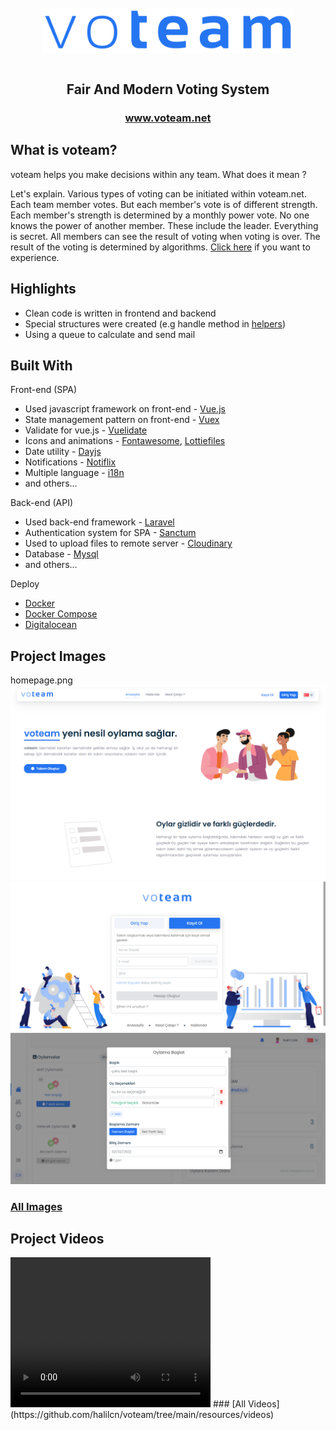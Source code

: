 <br />

<div align="center">
<img src="./resources/images/voteam.png" align="center" width="400" alt="Project icon">
</div>
<br />

<p align="center"> 
<h2 align="center">
 Fair And Modern Voting System
</h2> 
</p>

<p align="center">
  <h3 align="center">
    <a href="http://voteam.net">www.voteam.net</a>
  </h3>
</p>



## What is voteam?
voteam helps you make decisions within any team. What does it mean ?

Let's explain. Various types of voting can be initiated within voteam.net.
Each team member votes. But each member's vote is of different strength.
Each member's strength is determined by a monthly power vote.
No one knows the power of another member. These include the leader.
Everything is secret. All members can see the result of voting when voting is over.
The result of the voting is determined by algorithms.
[Click here](http://voteam.net/) if you want to experience.

## Highlights
- Clean code is written in frontend and backend
- Special structures were created (e.g handle method in [helpers](https://github.com/halilcn/voteam/blob/main/frontend/src/helpers.js))
- Using a queue to calculate and send mail


## Built With
Front-end (SPA)
- Used javascript framework on front-end - [Vue.js](https://vuejs.org/)
- State management pattern on front-end - [Vuex](https://vuex.vuejs.org/)
- Validate for vue.js - [Vuelidate](https://vuelidate.js.org/)
- Icons and animations - [Fontawesome](https://fontawesome.com/), [Lottiefiles](https://lottiefiles.com/)
- Date utility  - [Dayjs](https://day.js.org/)
- Notifications - [Notiflix](https://notiflix.github.io/)
- Multiple language - [i18n](https://kazupon.github.io/vue-i18n/)
- and others...

Back-end (API)
- Used back-end framework - [Laravel](https://laravel.com/)
- Authentication system for SPA - [Sanctum](https://laravel.com/docs/8.x/sanctum)
- Used to upload files to remote server - [Cloudinary](https://cloudinary.com/)
- Database - [Mysql](https://www.mysql.com/)
- and others...

Deploy
- [Docker](https://www.docker.com/)
- [Docker Compose](https://docs.docker.com/compose/)
- [Digitalocean](https://www.digitalocean.com/)

## Project Images
homepage.png
![login](https://github.com/halilcn/voteam/blob/main/resources/images/homepage.png)
![register](https://github.com/halilcn/voteam/blob/main/resources/images/register.png)
![dashboard-create-multiple-vote](https://github.com/halilcn/voteam/blob/main/resources/images/dashboard-create-multiple-vote.png)
### [All Images](https://github.com/halilcn/voteam/blob/main/resources/images)

## Project Videos
<video width="320" height="240" controls>
  <source src="./resources/videos/login_and_create_team.mp4" type="video/mp4">
</video>  
### [All Videos](https://github.com/halilcn/voteam/tree/main/resources/videos)
